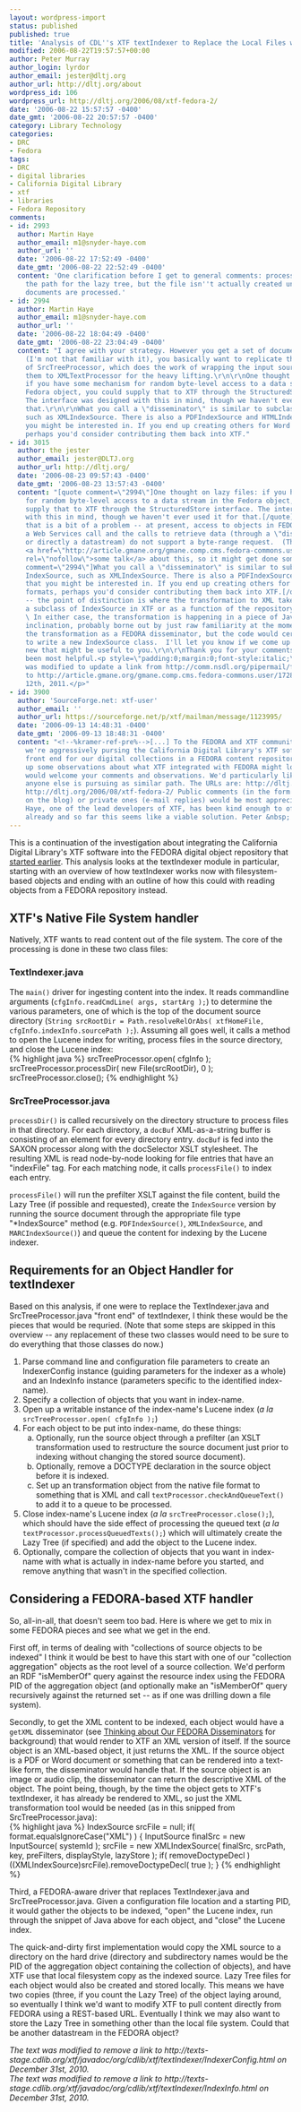 ```yaml
---
layout: wordpress-import
status: published
published: true
title: 'Analysis of CDL''s XTF textIndexer to Replace the Local Files with FEDORA Objects'
modified: 2006-08-22T19:57:57+00:00
author: Peter Murray
author_login: lyrdor
author_email: jester@dltj.org
author_url: http://dltj.org/about
wordpress_id: 106
wordpress_url: http://dltj.org/2006/08/xtf-fedora-2/
date: '2006-08-22 15:57:57 -0400'
date_gmt: '2006-08-22 20:57:57 -0400'
category: Library Technology
categories:
- DRC
- Fedora
tags:
- DRC
- digital libraries
- California Digital Library
- xtf
- libraries
- Fedora Repository
comments:
- id: 2993
  author: Martin Haye
  author_email: m1@snyder-haye.com
  author_url: ''
  date: '2006-08-22 17:52:49 -0400'
  date_gmt: '2006-08-22 22:52:49 -0400'
  content: 'One clarification before I get to general comments: processFile() forms
    the path for the lazy tree, but the file isn''t actually created until the queued
    documents are processed.'
- id: 2994
  author: Martin Haye
  author_email: m1@snyder-haye.com
  author_url: ''
  date: '2006-08-22 18:04:49 -0400'
  date_gmt: '2006-08-22 23:04:49 -0400'
  content: "I agree with your strategy. However you get a set of documents from Fedora
    (I'm not that familiar with it), you basically want to replicate the functionality
    of SrcTreeProcessor, which does the work of wrapping the input sources and passing
    them to XMLTextProcessor for the heavy lifting.\r\n\r\nOne thought on lazy files:
    if you have some mechanism for random byte-level access to a data stream in the
    Fedora object, you could supply that to XTF through the StructuredStore interface.
    The interface was designed with this in mind, though we haven't ever used it for
    that.\r\n\r\nWhat you call a \"disseminator\" is similar to subclasses of IndexSource,
    such as XMLIndexSource. There is also a PDFIndexSource and HTMLIndexSource that
    you might be interested in. If you end up creating others for Word or other formats,
    perhaps you'd consider contributing them back into XTF."
- id: 3015
  author: the jester
  author_email: jester@DLTJ.org
  author_url: http://dltj.org/
  date: '2006-08-23 09:57:43 -0400'
  date_gmt: '2006-08-23 13:57:43 -0400'
  content: "[quote comment=\"2994\"]One thought on lazy files: if you have some mechanism
    for random byte-level access to a data stream in the Fedora object, you could
    supply that to XTF through the StructuredStore interface. The interface was designed
    with this in mind, though we haven't ever used it for that.[/quote]\r\n\r\nAh,
    that is a bit of a problem -- at present, access to objects in FEDORA requires
    a Web Services call and the calls to retrieve data (through a \"disseminator\"
    or directly a datastream) do not support a byte-range request.  (There has been
    <a href=\"http://article.gmane.org/gmane.comp.cms.fedora-commons.user/1728/\"
    rel=\"nofollow\">some talk</a> about this, so it might get done some day.)\r\n\r\n[quote
    comment=\"2994\"]What you call a \"disseminator\" is similar to subclasses of
    IndexSource, such as XMLIndexSource. There is also a PDFIndexSource and HTMLIndexSource
    that you might be interested in. If you end up creating others for Word or other
    formats, perhaps you'd consider contributing them back into XTF.[/quote]\r\n\r\nExactly
    -- the point of distinction is where the transformation to XML takes place...as
    a subclass of IndexSource in XTF or as a function of the repository (the disseminator).
    \ In either case, the transformation is happening in a piece of Java code.  My
    inclination, probably borne out by just raw familiarity at the moment, is to do
    the transformation as a FEDORA disseminator, but the code would certainly be used
    to write a new IndexSource class.  I'll let you know if we come up with anything
    new that might be useful to you.\r\n\r\nThank you for your comments!  They have
    been most helpful.<p style=\"padding:0;margin:0;font-style:italic;\">The text
    was modified to update a link from http://comm.nsdl.org/pipermail/fedora-users/2006-May/001723.html
    to http://article.gmane.org/gmane.comp.cms.fedora-commons.user/1728/ on February
    12th, 2011.</p>"
- id: 3900
  author: 'SourceForge.net: xtf-user'
  author_email: ''
  author_url: https://sourceforge.net/p/xtf/mailman/message/1123995/
  date: '2006-09-13 14:48:31 -0400'
  date_gmt: '2006-09-13 18:48:31 -0400'
  content: "<!--%kramer-ref-pre%-->[...] To the FEDORA and XTF communities -- At OhioLINK,
    we're aggressively pursing the California Digital Library's XTF software as a
    front end for our digital collections in a FEDORA content repository. I've written
    up some observations about what XTF integrated with FEDORA might look like and
    would welcome your comments and observations. We'd particularly like to know if
    anyone else is pursuing as similar path. The URLs are: http://dltj.org/2006/08/xtf-fedora-1/
    http://dltj.org/2006/08/xtf-fedora-2/ Public comments (in the form of responses
    on the blog) or private ones (e-mail replies) would be most appreciated. Martin
    Haye, one of the lead developers of XTF, has been kind enough to offer some replies
    already and so far this seems like a viable solution. Peter &nbsp; [...]<!--%kramer-ref-post%-->"
---
```

<p>This is a continuation of the investigation about integrating the California Digital Library's XTF software into the FEDORA digital object repository that <a href="/article/xtf-fedora-1">started earlier</a>.  This analysis looks at the textIndexer module in particular, starting with an overview of how textIndexer works now with filesystem-based objects and ending with an outline of how this could with reading objects from a FEDORA repository instead.</p>
<h2>XTF's Native File System handler</h2>
<p>Natively, XTF wants to read content out of the file system.  The core of the processing is done in these two class files:</p>
<h3>TextIndexer.java</h3>
<p>The <code>main()</code> driver for ingesting content into the index.  It reads commandline arguments (<code>cfgInfo.readCmdLine( args, startArg );</code>) to determine the various parameters, one of which is the top of the document source directory (<code>String srcRootDir = Path.resolveRelOrAbs( xtfHomeFile, cfgInfo.indexInfo.sourcePath );</code>).  Assuming all goes well, it calls a method to open the Lucene index for writing, process files in the source directory, and close the Lucene index:<br />
{% highlight java %}
srcTreeProcessor.open( cfgInfo );
srcTreeProcessor.processDir( new File(srcRootDir), 0 );
srcTreeProcessor.close();
{% endhighlight %}
<h3>SrcTreeProcessor.java</h3>
<p><code>processDir()</code> is called recursively on the directory structure to process files in that directory.  For each directory, a <code>docBuf</code> XML-as-a-string buffer is consisting of an element for every directory entry.  <code>docBuf</code> is fed into the SAXON processor along with the docSelector XSLT stylesheet.  The resulting XML is read node-by-node looking for file entries that have an "indexFile" tag.  For each matching node, it calls <code>processFile()</code> to index each entry.</p>
<p><code>processFile()</code> will run the prefilter XSLT against the file content, build the Lazy Tree (if possible and requested), create the <code>IndexSource</code> version by running the source document through the appropriate file type "*IndexSource" method (e.g. <code>PDFIndexSource()</code>, <code>XMLIndexSource</code>, and <code>MARCIndexSource()</code>) and queue the content for indexing by the Lucene indexer.</p>
<h2>Requirements for an Object Handler for textIndexer</h2>
<p>Based on this analysis, if one were to replace the TextIndexer.java and SrcTreeProcessor.java "front end" of textIndexer, I think these would be the pieces that would be requried.  (Note that some steps are skipped in this overview -- any replacement of these two classes would need to be sure to do everything that those classes do now.)</p>
<ol type="1">
<li>Parse command line and configuration file parameters to create an <span class="removed_link" title="http://texts-stage.cdlib.org/xtf/javadoc/org/cdlib/xtf/textIndexer/IndexerConfig.html">IndexerConfig</span> instance (guiding parameters for the indexer as a whole) and an <span class="removed_link" title="http://texts-stage.cdlib.org/xtf/javadoc/org/cdlib/xtf/textIndexer/IndexInfo.html">IndexInfo</span> instance (parameters specific to the identified index-name).</li>
<li>Specify a collection of objects that you want in index-name.</li>
<li>Open up a writable instance of the index-name's Lucene index (<i>a la</i> <code>srcTreeProcessor.open( cfgInfo );</code>)</li>
<li>For each object to be put into index-name, do these things:
<ol type="a">
<li>Optionally, run the source object through a prefilter (an XSLT transformation used to restructure the source document just prior to indexing without changing the stored source document).</li>
<li>Optionally, remove a DOCTYPE declaration in the source object before it is indexed.</li>
<li>Set up an transformation object from the native file format to something that is XML and call <code>textProcessor.checkAndQueueText()</code> to add it to a queue to be processed.</li>
</ol>
</li>
<li>Close index-name's Lucene index (<i>a la</i> <code>srcTreeProcessor.close();</code>), which should have the side effect of processing the queued text (<i>a la</i> <code>textProcessor.processQueuedTexts();</code>) which will ultimately create the Lazy Tree (if specified) and add the object to the Lucene index.</li>
<li>Optionally, compare the collection of objects that you want in index-name with what is actually in index-name before you started, and remove anything that wasn't in the specified collection.</li>
</ol>
<h2>Considering a FEDORA-based XTF handler</h2>
<p>So, all-in-all, that doesn't seem too bad.  Here is where we get to mix in some FEDORA pieces and see what we get in the end.</p>
<p>First off, in terms of dealing with "collections of source objects to be indexed" I think it would be best to have this start with one of our "collection aggregation" objects as the root level of a source collection.  We'd perform an RDF "isMemberOf" query against the resource index using the FEDORA PID of the aggregation object (and optionally make an "isMemberOf" query recursively against the returned set -- as if one was drilling down a file system).</p>
<p>Secondly, to get the XML content to be indexed, each object would have a <code>getXML</code> disseminator (see <a href="/article/fedora-disseminators/">Thinking about Our FEDORA Disseminators</a> for background) that would render to XTF an XML version of itself.  If the source object is an XML-based object, it just returns the XML.  If the source object is a PDF or Word document or something that can be rendered into a text-like form, the disseminator would handle that.  If the source object is an image or audio clip, the disseminator can return the descriptive XML of the object.  The point being, though, by the time the object gets to XTF's textIndexer, it has already be rendered to XML, so just the XML transformation tool would be needed (as in this snipped from SrcTreeProcessor.java):<br />
{% highlight java %}
IndexSource srcFile = null;
if( format.equalsIgnoreCase("XML") ) {
    InputSource finalSrc = new InputSource( systemId );
    srcFile = new XMLIndexSource( finalSrc, srcPath, key,
                             preFilters, displayStyle, lazyStore );
    if( removeDoctypeDecl )
        ((XMLIndexSource)srcFile).removeDoctypeDecl( true );
}
{% endhighlight %}
<p>Third, a FEDORA-aware driver that replaces TextIndexer.java and SrcTreeProcessor.java.  Given a configuration file location and a starting PID, it would gather the objects to be indexed, "open" the Lucene index, run through the snippet of Java above for each object, and "close" the Lucene index.</p>
<p>The quick-and-dirty first implementation would copy the XML source to a directory on the hard drive (directory and subdirectory names would be the PID of the aggregation object containing the collection of objects), and have XTF use that local filesystem copy as the indexed source.  Lazy Tree files for each object would also be created and stored locally.  This means we have two copies (three, if you count the Lazy Tree) of the object laying around, so eventually I think we'd want to modify XTF to pull content directly from FEDORA using a REST-based URL.  Eventually I think we may also want to store the Lazy Tree in something other than the local file system.  Could that be another datastream in the FEDORA object?
<p style="padding:0;margin:0;font-style:italic;" class="removed_link">The text was modified to remove a link to http://texts-stage.cdlib.org/xtf/javadoc/org/cdlib/xtf/textIndexer/IndexerConfig.html on December 31st, 2010.</p>
<p style="padding:0;margin:0;font-style:italic;" class="removed_link">The text was modified to remove a link to http://texts-stage.cdlib.org/xtf/javadoc/org/cdlib/xtf/textIndexer/IndexInfo.html on December 31st, 2010.</p>
